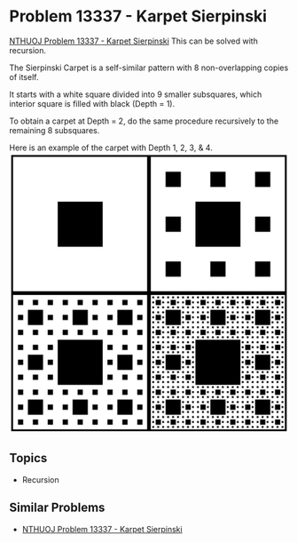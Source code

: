 # Problem 13337 - Karpet Sierpinski
[NTHUOJ Problem 13337 - Karpet Sierpinski](https://acm.cs.nthu.edu.tw/problem/13337/)
This can be solved with recursion.

The Sierpinski Carpet is a self-similar pattern with 8 non-overlapping copies of itself. 

It starts with a white square divided into 9 smaller subsquares, which interior square is filled with black (Depth = 1).

To obtain a carpet at Depth = 2, do the same procedure recursively to the remaining 8 subsquares.

Here is an example of the carpet with Depth 1, 2, 3, & 4.
![Carpet Example](image.png)


## Topics
- Recursion

## Similar Problems
- [NTHUOJ Problem 13337 - Karpet Sierpinski](https://acm.cs.nthu.edu.tw/problem/13337/)